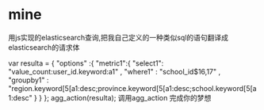 # mine
用js实现的elasticsearch查询,把我自己定义的一种类似sql的语句翻译成elasticsearch的请求体


var resulta = {
  "options" :{
    "metric1":{
      "select1": "value_count:user_id.keyword:a1" ,
      "where1" : "school_id$16,17" ,
      "groupby1" : "region.keyword[5[a1:desc;province.keyword[5[a1:desc;school.keyword[5[a1:desc"
    }
  }
};
agg_action(resulta);
调用agg_action 完成你的梦想
